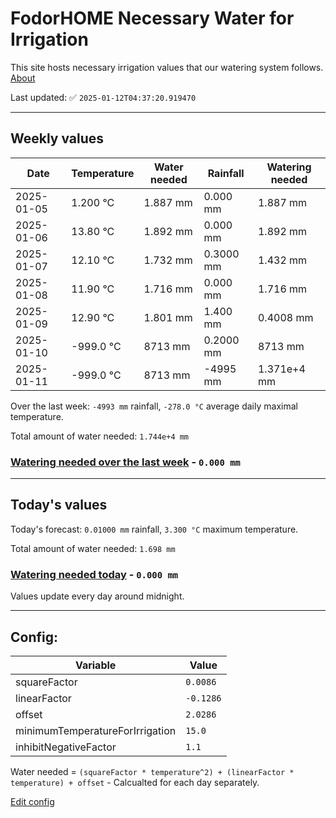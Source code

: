 # FodorHOME Necessary Water for Irrigation

This site hosts necessary irrigation values that our watering system follows. [About](https://github.com/redyau/irrigation)

Last updated: ✅ `2025-01-12T04:37:20.919470`

---

## Weekly values

| Date | Temperature | Water needed | Rainfall | Watering needed |
|-----|-----|-----|-----|-----|
| 2025-01-05 | 1.200 °C | 1.887 mm | 0.000 mm | 1.887 mm |
| 2025-01-06 | 13.80 °C | 1.892 mm | 0.000 mm | 1.892 mm |
| 2025-01-07 | 12.10 °C | 1.732 mm | 0.3000 mm | 1.432 mm |
| 2025-01-08 | 11.90 °C | 1.716 mm | 0.000 mm | 1.716 mm |
| 2025-01-09 | 12.90 °C | 1.801 mm | 1.400 mm | 0.4008 mm |
| 2025-01-10 | -999.0 °C | 8713 mm | 0.2000 mm | 8713 mm |
| 2025-01-11 | -999.0 °C | 8713 mm | -4995 mm | 1.371e+4 mm |


Over the last week: `-4993 mm` rainfall, `-278.0 °C` average daily maximal temperature.

Total amount of water needed: `1.744e+4 mm`

### [Watering needed over the last week](lastweek.txt) - `0.000 mm`

---

## Today's values

Today's forecast: `0.01000 mm` rainfall, `3.300 °C` maximum temperature.

Total amount of water needed: `1.698 mm`

### [Watering needed today](today.txt) - `0.000 mm`

Values update every day around midnight.

---

## Config:

| Variable | Value |
|-----|-----|
| squareFactor | `0.0086` |
| linearFactor | `-0.1286` |
| offset | `2.0286` |
| minimumTemperatureForIrrigation | `15.0` |
| inhibitNegativeFactor | `1.1` |

Water needed = `(squareFactor * temperature^2) + (linearFactor * temperature) + offset` - Calcualted for each day separately.

[Edit config](https://github.com/RedyAu/irrigation/edit/main/config.json)
